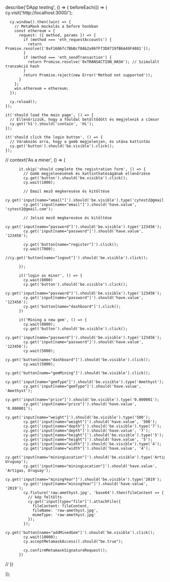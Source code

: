 describe('DApp testing', () => {
    beforeEach(() => {
      cy.visit('http://localhost:3000/');
  
      cy.window().then((win) => {
        // MetaMask mockolás a before hookban
        const ethereum = {
          request: ({ method, params }) => {
            if (method === 'eth_requestAccounts') {
              return Promise.resolve(['0xF1606fc7BbBcf8Ab2a96fFf3D8719fB6A49F4881']);
            }
            if (method === 'eth_sendTransaction') {
              return Promise.resolve('0xTRANSACTION_HASH'); // Szimulált tranzakció hash
            }
            return Promise.reject(new Error('Method not supported'));
          }
        };
        win.ethereum = ethereum;
      });
  
      cy.reload();
    });
  
    it('should load the main page', () => {
      // Ellenőrizzük, hogy a főoldal betöltődött és megjelenik a címsor
      cy.get('h1').should('contain', 'Hi');
    });
  
    it('should click the login button', () => {
      // Várakozás arra, hogy a gomb megjelenjen, és utána kattintás
      cy.get('button').should('be.visible').click();
    });
  
   // context('As a miner', () => {
      
          it.skip('should complete the registration form', () => {
            // Gomb megjelenésének és kattinthatóságának ellenőrzése
            cy.get('button').should('be.visible').click();
            cy.wait(1000);
  
            // Email mező megkeresése és kitöltése
            cy.get('input[name="email"]').should('be.visible').type('cytest2@gmail.com');
            cy.get('input[name="email"]').should('have.value', 'cytest2@gmail.com');
  
            // Jelszó mező megkeresése és kitöltése
            cy.get('input[name="password"]').should('be.visible').type('123456');
            cy.get('input[name="password"]').should('have.value', '123456');
  
            cy.get('button[name="register"]').click();
            cy.wait(7000);
            //cy.get('button[name="logout"]').should('be.visible').click();
  
          });
  
          it('login as miner', () => {
            cy.wait(8000)
            cy.get('button').should('be.visible').click();
            cy.get('input[name="password"]').should('be.visible').type('123456');
            cy.get('input[name="password"]').should('have.value', '123456');
            cy.get('button[name="dashboard"]').click();
          })
  
          it('Mining a new gem', () => {
            cy.wait(8000);
            cy.get('button').should('be.visible').click();
            cy.get('input[name="password"]').should('be.visible').type('123456');
            cy.get('input[name="password"]').should('have.value', '123456');
            cy.wait(5000);
            cy.get('button[name="dashboard"]').should('be.visible').click();
            cy.wait(5000);
            cy.get('button[name="gemMining"]').should('be.visible').click();
            cy.get('input[name="gemType"]').should('be.visible').type('Amethyst');
            cy.get('input[name="gemType"]').should('have.value', 'Amethyst');
            cy.get('input[name="price"]').should('be.visible').type('0.000001');
            cy.get('input[name="price"]').should('have.value', '0.000001');
            cy.get('input[name="weight"]').should('be.visible').type('500');
            cy.get('input[name="weight"]').should('have.value', '500');
            cy.get('input[name="depth"]').should('be.visible').type('7');
            cy.get('input[name="depth"]').should('have.value', '7');
            cy.get('input[name="height"]').should('be.visible').type('5');
            cy.get('input[name="height"]').should('have.value', '5');
            cy.get('input[name="width"]').should('be.visible').type('4');
            cy.get('input[name="width"]').should('have.value', '4');
            cy.get('input[name="miningLocation"]').should('be.visible').type('Artigas, Uruguay');
            cy.get('input[name="miningLocation"]').should('have.value', 'Artigas, Uruguay');
            cy.get('input[name="miningYear"]').should('be.visible').type('2019');
            cy.get('input[name="miningYear"]').should('have.value', '2019');
            cy.fixture('raw-amethyst.jpg', 'base64').then(fileContent => {
              // kép feltölts
              cy.get('input[type="file"]').attachFile({
                fileContent: fileContent,
                fileName: 'raw-amethyst.jpg',
                mimeType: 'raw-amethyst.jpg'
              });
            });
            cy.get('button[name="addMinedGem"]').should('be.visible').click();
            cy.wait(10000);
            cy.acceptMetamaskAccess().should("be.true");
  
            cy.confirmMetamaskSignatureRequest();
          })
          
   // })
  
    
  
    
  
  
  });
  
